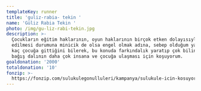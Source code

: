 ```yaml
---
templateKey: runner
title: 'guliz-rabia- tekin '
name: 'Güliz Rabia Tekin '
photo: /img/gu-liz-rabi-tekin.jpg
description: >-
  Çocukların eğitim haklarının, oyun haklarının birçok etken dolayısıyla ihlal
  edilmesi durumuna minicik de olsa engel olmak adına, sebep olduğum yardımın
  kaç çocuğa gittiğini bilerek, bu konuda farkındalık yaratıp çok bilinmeyen bu
  bağış dalının daha çok insana ve çocuğa ulaşması için koşuyorum.
goaldonation: '2000'
totaldonation: '10'
fonzip: >-
  https://fonzip.com/sulukulegonulluleri/kampanya/sulukule-icin-kosuyorum--okulu-terki-onluyorum-26
---
```


